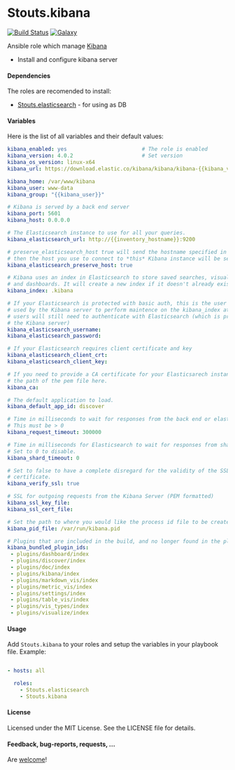 Stouts.kibana
==============

[![Build Status](http://img.shields.io/travis/Stouts/Stouts.kibana.svg?style=flat-square)](https://travis-ci.org/Stouts/Stouts.kibana)
[![Galaxy](http://img.shields.io/badge/galaxy-Stouts.kibana-blue.svg?style=flat-square)](https://galaxy.ansible.com/list#/roles/1986)

Ansible role which manage [Kibana](http://www.elasticsearch.org/overview/kibana/)

* Install and configure kibana server

#### Dependencies

The roles are recomended to install:

* [Stouts.elasticsearch](https://github.com/Stouts/Stouts.elasticsearch) - for using as DB

#### Variables

Here is the list of all variables and their default values:

```yaml
kibana_enabled: yes                        # The role is enabled
kibana_version: 4.0.2                      # Set version
kibana_os_version: linux-x64
kibana_url: https://download.elastic.co/kibana/kibana/kibana-{{kibana_version}}-{{kibana_os_version}}.tar.gz

kibana_home: /var/www/kibana
kibana_user: www-data
kibana_group: "{{kibana_user}}"

# Kibana is served by a back end server
kibana_port: 5601
kibana_host: 0.0.0.0

# The Elasticsearch instance to use for all your queries.
kibana_elasticsearch_url: http://{{inventory_hostname}}:9200

# preserve_elasticsearch_host true will send the hostname specified in `elasticsearch`. If you set it to false,
# then the host you use to connect to *this* Kibana instance will be sent.
kibana_elasticsearch_preserve_host: true

# Kibana uses an index in Elasticsearch to store saved searches, visualizations
# and dashboards. It will create a new index if it doesn't already exist.
kibana_index: .kibana

# If your Elasticsearch is protected with basic auth, this is the user credentials
# used by the Kibana server to perform maintence on the kibana_index at statup. Your Kibana
# users will still need to authenticate with Elasticsearch (which is proxied thorugh
# the Kibana server)
kibana_elasticsearch_username:
kibana_elasticsearch_password:

# If your Elasticsearch requires client certificate and key
kibana_elasticsearch_client_crt:
kibana_elasticsearch_client_key:

# If you need to provide a CA certificate for your Elasticsarech instance, put
# the path of the pem file here.
kibana_ca:

# The default application to load.
kibana_default_app_id: discover

# Time in milliseconds to wait for responses from the back end or elasticsearch.
# This must be > 0
kibana_request_timeout: 300000

# Time in milliseconds for Elasticsearch to wait for responses from shards.
# Set to 0 to disable.
kibana_shard_timeout: 0

# Set to false to have a complete disregard for the validity of the SSL
# certificate.
kibana_verify_ssl: true

# SSL for outgoing requests from the Kibana Server (PEM formatted)
kibana_ssl_key_file:
kibana_ssl_cert_file:

# Set the path to where you would like the process id file to be created.
kibana_pid_file: /var/run/kibana.pid

# Plugins that are included in the build, and no longer found in the plugins/ folder
kibana_bundled_plugin_ids:
 - plugins/dashboard/index
 - plugins/discover/index
 - plugins/doc/index
 - plugins/kibana/index
 - plugins/markdown_vis/index
 - plugins/metric_vis/index
 - plugins/settings/index
 - plugins/table_vis/index
 - plugins/vis_types/index
 - plugins/visualize/index
```

#### Usage

Add `Stouts.kibana` to your roles and setup the variables in your playbook file.
Example:

```yaml

- hosts: all

  roles:
    - Stouts.elasticsearch
    - Stouts.kibana
```

#### License

Licensed under the MIT License. See the LICENSE file for details.

#### Feedback, bug-reports, requests, ...

Are [welcome](https://github.com/Stouts/Stouts.kibana/issues)!
